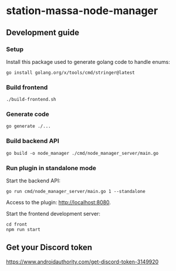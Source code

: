 # station-massa-node-manager

## Development guide

### Setup

Install this package used to generate golang code to handle enums:

    go install golang.org/x/tools/cmd/stringer@latest

### Build frontend

    ./build-frontend.sh

### Generate code

    go generate ./...

### Build backend API

    go build -o node_manager ./cmd/node_manager_server/main.go

### Run plugin in standalone mode

Start the backend API:

    go run cmd/node_manager_server/main.go 1 --standalone

Access to the plugin: <http://localhost:8080>.

Start the frontend development server:

    cd front
    npm run start


## Get your Discord token

<https://www.androidauthority.com/get-discord-token-3149920>
